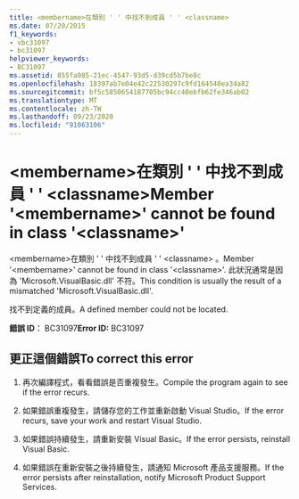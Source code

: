 ```yaml
---
title: <membername>在類別 ' ' 中找不到成員 ' ' <classname>
ms.date: 07/20/2015
f1_keywords:
- vbc31097
- bc31097
helpviewer_keywords:
- BC31097
ms.assetid: 855fa085-21ec-4547-93d5-d39cd5b7be8c
ms.openlocfilehash: 18397ab7e04e42c22530297c9fd164540ea34a82
ms.sourcegitcommit: bf5c5850654187705bc94cc40ebfb62fe346ab02
ms.translationtype: MT
ms.contentlocale: zh-TW
ms.lasthandoff: 09/23/2020
ms.locfileid: "91063106"
---
```

# <a name="member-membername-cannot-be-found-in-class-classname"></a><span data-ttu-id="1b2cb-102">\<membername>在類別 ' ' 中找不到成員 ' ' \<classname></span><span class="sxs-lookup"><span data-stu-id="1b2cb-102">Member '\<membername>' cannot be found in class '\<classname>'</span></span>

<span data-ttu-id="1b2cb-103">\<membername>在類別 ' ' 中找不到成員 ' ' \<classname> 。</span><span class="sxs-lookup"><span data-stu-id="1b2cb-103">Member '\<membername>' cannot be found in class '\<classname>'.</span></span> <span data-ttu-id="1b2cb-104">此狀況通常是因為 'Microsoft.VisualBasic.dll' 不符。</span><span class="sxs-lookup"><span data-stu-id="1b2cb-104">This condition is usually the result of a mismatched 'Microsoft.VisualBasic.dll'.</span></span>  
  
 <span data-ttu-id="1b2cb-105">找不到定義的成員。</span><span class="sxs-lookup"><span data-stu-id="1b2cb-105">A defined member could not be located.</span></span>  
  
 <span data-ttu-id="1b2cb-106">**錯誤 ID︰** BC31097</span><span class="sxs-lookup"><span data-stu-id="1b2cb-106">**Error ID:** BC31097</span></span>  
  
## <a name="to-correct-this-error"></a><span data-ttu-id="1b2cb-107">更正這個錯誤</span><span class="sxs-lookup"><span data-stu-id="1b2cb-107">To correct this error</span></span>  
  
1. <span data-ttu-id="1b2cb-108">再次編譯程式，看看錯誤是否重複發生。</span><span class="sxs-lookup"><span data-stu-id="1b2cb-108">Compile the program again to see if the error recurs.</span></span>  
  
2. <span data-ttu-id="1b2cb-109">如果錯誤重複發生，請儲存您的工作並重新啟動 Visual Studio。</span><span class="sxs-lookup"><span data-stu-id="1b2cb-109">If the error recurs, save your work and restart Visual Studio.</span></span>  
  
3. <span data-ttu-id="1b2cb-110">如果錯誤持續發生，請重新安裝 Visual Basic。</span><span class="sxs-lookup"><span data-stu-id="1b2cb-110">If the error persists, reinstall Visual Basic.</span></span>  
  
4. <span data-ttu-id="1b2cb-111">如果錯誤在重新安裝之後持續發生，請通知 Microsoft 產品支援服務。</span><span class="sxs-lookup"><span data-stu-id="1b2cb-111">If the error persists after reinstallation, notify Microsoft Product Support Services.</span></span>  
